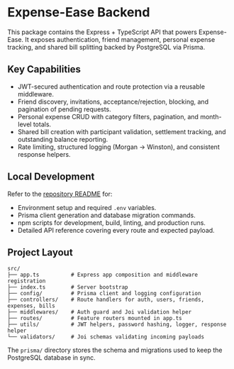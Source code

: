 # Expense-Ease Backend

This package contains the Express + TypeScript API that powers Expense-Ease. It exposes authentication, friend management, personal expense tracking, and shared bill splitting backed by PostgreSQL via Prisma.

## Key Capabilities

- JWT-secured authentication and route protection via a reusable middleware.
- Friend discovery, invitations, acceptance/rejection, blocking, and pagination of pending requests.
- Personal expense CRUD with category filters, pagination, and month-level totals.
- Shared bill creation with participant validation, settlement tracking, and outstanding balance reporting.
- Rate limiting, structured logging (Morgan → Winston), and consistent response helpers.

## Local Development

Refer to the [repository README](../README.md) for:

- Environment setup and required `.env` variables.
- Prisma client generation and database migration commands.
- npm scripts for development, build, linting, and production runs.
- Detailed API reference covering every route and expected payload.

## Project Layout

```
src/
├── app.ts          # Express app composition and middleware registration
├── index.ts        # Server bootstrap
├── config/         # Prisma client and logging configuration
├── controllers/    # Route handlers for auth, users, friends, expenses, bills
├── middlewares/    # Auth guard and Joi validation helper
├── routes/         # Feature routers mounted in app.ts
├── utils/          # JWT helpers, password hashing, logger, response helper
└── validators/     # Joi schemas validating incoming payloads
```

The `prisma/` directory stores the schema and migrations used to keep the PostgreSQL database in sync.

